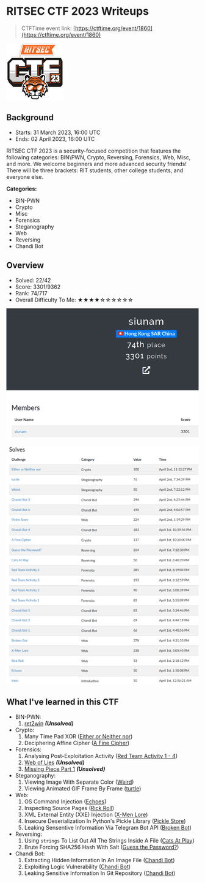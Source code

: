 # RITSEC CTF 2023 Writeups

> CTFTime event link: [https://ctftime.org/event/1860](https://ctftime.org/event/1860)

![](https://github.com/siunam321/CTF-Writeups/blob/main/RITSEC-CTF-2023/images/banner.png)

## Background

- Starts: 31 March 2023, 16:00 UTC
- Ends: 02 April 2023, 16:00 UTC

RITSEC CTF 2023 is a security-focused competition that features the following categories: BIN\PWN, Crypto, Reversing, Forensics, Web, Misc, and more. We welcome beginners and more advanced security friends! There will be three brackets: RIT students, other college students, and everyone else.

**Categories:**

- BIN-PWN
- Crypto
- Misc
- Forensics
- Steganography
- Web
- Reversing
- Chandi Bot

## Overview

- Solved: 22/42
- Score: 3301/9362
- Rank: 74/717
- Overall Difficulty To Me: ★★★★☆☆☆☆☆☆

![](https://github.com/siunam321/CTF-Writeups/blob/main/RITSEC-CTF-2023/images/score.png)

![](https://github.com/siunam321/CTF-Writeups/blob/main/RITSEC-CTF-2023/images/solves.png)

## What I've learned in this CTF

- BIN-PWN:
    1. [ret2win](https://github.com/siunam321/CTF-Writeups/blob/main/RITSEC-CTF-2023/BIN-PWN/ret2win/README.md) ***(Unsolved)***
- Crypto:
    1. Many Time Pad XOR ([Either or Neither nor](https://github.com/siunam321/CTF-Writeups/blob/main/RITSEC-CTF-2023/Crypto/Either-or-Neither-nor/README.md))
    2. Deciphering Affine Cipher ([A Fine Cipher](https://github.com/siunam321/CTF-Writeups/blob/main/RITSEC-CTF-2023/Crypto/A-Fine-Cipher/README.md))
- Forensics:
    1. Analysing Post-Exploitation Activity ([Red Team Activity 1 - 4](https://github.com/siunam321/CTF-Writeups/blob/main/RITSEC-CTF-2023/Forensics/Red-Team-Activity-1-4/README.md))
    5. [Web of Lies](https://github.com/siunam321/CTF-Writeups/blob/main/RITSEC-CTF-2023/Forensics/Web-of-Lies/README.md) ***(Unsolved)***
    6. [Missing Piece Part 1](https://github.com/siunam321/CTF-Writeups/blob/main/RITSEC-CTF-2023/Forensics/Missing-Piece-Part-1/README.md) ***(Unsolved)***
- Steganography:
    1. Viewing Image With Separate Color ([Weird](https://github.com/siunam321/CTF-Writeups/blob/main/RITSEC-CTF-2023/Steganography/Weird/README.md))
    2. Viewing Animated GIF Frame By Frame ([turtle](https://github.com/siunam321/CTF-Writeups/blob/main/RITSEC-CTF-2023/Steganography/turtle/README.md))
- Web:
    1. OS Command Injection ([Echoes](https://github.com/siunam321/CTF-Writeups/blob/main/RITSEC-CTF-2023/Web/Echoes/README.md))
    2. Inspecting Source Pages ([Rick Roll](https://github.com/siunam321/CTF-Writeups/blob/main/RITSEC-CTF-2023/Web/Rick-Roll/README.md))
    3. XML External Entity (XXE) Injection ([X-Men Lore](https://github.com/siunam321/CTF-Writeups/blob/main/RITSEC-CTF-2023/Web/X-Men-Lore/README.md))
    4. Insecure Deserialization In Python's Pickle Library ([Pickle Store](https://github.com/siunam321/CTF-Writeups/blob/main/RITSEC-CTF-2023/Web/Pickle-Store/README.md))
    5. Leaking Sensentive Information Via Telegram Bot API ([Broken Bot](https://github.com/siunam321/CTF-Writeups/blob/main/RITSEC-CTF-2023/Web/Broken-Bot/README.md))
- Reversing:
    1. Using `strings` To List Out All The Strings Inside A File ([Cats At Play](https://github.com/siunam321/CTF-Writeups/blob/main/RITSEC-CTF-2023/Reversing/Cats-At-Play/README.md))
    2. Brute Forcing SHA256 Hash With Salt ([Guess the Password?](https://github.com/siunam321/CTF-Writeups/blob/main/RITSEC-CTF-2023/Reversing/Guess-the-Password/README.md))
- Chandi Bot:
    1. Extracting Hidden Information In An Image File ([Chandi Bot](https://github.com/siunam321/CTF-Writeups/blob/main/RITSEC-CTF-2023/Chandi-Bot/Chandi-Bot-1-6/README.md#chandi-bot-3))
    2. Exploiting Logic Vulnerability ([Chandi Bot](https://github.com/siunam321/CTF-Writeups/blob/main/RITSEC-CTF-2023/Chandi-Bot/Chandi-Bot-1-6/README.md#chandi-bot-4))
    3. Leaking Sensitive Information In Git Repository ([Chandi Bot](https://github.com/siunam321/CTF-Writeups/blob/main/RITSEC-CTF-2023/Chandi-Bot/Chandi-Bot-1-6/README.md#chandi-bot-6))